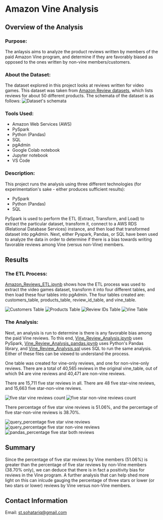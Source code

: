 # Amazon Vine Analysis
## Overview of the Analysis
### Purpose:
The anlaysis aims to analyze the product reviews written by members of the paid Amazon Vine program, and determine if they are favorably biased as opposed to the ones written by non-vine members/customers.

### About the Dataset:
The dataset explored in this project looks at reviews written for video games.
This dataset was taken from [Amazon Review datasets](https://s3.amazonaws.com/amazon-reviews-pds/tsv/index.txt), which lists reviews for about 50 different products.
The schemata of the dataset is as follows:
![Dataset's schemata](https://github.com/SohaT7/Amazon_Vine_Analysis/blob/main/Images/schemata.png)

### Tools Used:
 - Amazon Web Services (AWS)
 - PySpark
 - Python (Pandas)
 - SQL
 - pgAdmin
 - Google Colab notebook
 - Jupyter notebook
 - VS Code

### Description:
This project runs the analysis using three different technologies (for experimentation's sake - either produces sufficient results):
 - PySpark
 - Python (Pandas)
 - SQL

PySpark is used to perform the ETL (Extract, Transform, and Load) to extract the particular dataset, transform it, connect to a AWS RDS (Relational Database Services) instance, and then load that transformed dataset into pgAdmin. 
Next, either Pyspark, Pandas, or SQL have been used to analyze the data in order to determine if there is a bias towards writing favorable reviews among Vine (versus non-Vine) members.

## Results
### The ETL Process:
[Amazon_Reviews_ETL.ipynb](https://github.com/SohaT7/Amazon_Vine_Analysis/blob/main/Amazon_Reviews_ETL.ipynb) shows how the ETL process was used to extract the video games dataset, transform it into four different tables, and then load these four tables into pgAdmin.
The four tables created are: customers_table, products_table, review_id_table, and vine_table.

![Customers Table](https://github.com/SohaT7/Amazon_Vine_Analysis/blob/main/Images/t_customers.png)
![Products Table](https://github.com/SohaT7/Amazon_Vine_Analysis/blob/main/Images/t_products.png)
![Review IDs Table](https://github.com/SohaT7/Amazon_Vine_Analysis/blob/main/Images/t_review_ids.png)
![Vine Table](https://github.com/SohaT7/Amazon_Vine_Analysis/blob/main/Images/t_vine.png)

### The Analysis:
Next, an analysis is run to determine is there is any favorable bias among the paid Vine reviews. To this end, [Vine_Review_Analysis.ipynb](https://github.com/SohaT7/Amazon_Vine_Analysis/blob/main/Vine_Review_Analysis.ipynb) uses PySpark,
[Vine_Review_Analysis_pandas.ipynb](https://github.com/SohaT7/Amazon_Vine_Analysis/blob/main/Vine_Review_Analysis_pandas.ipynb) uses Python's Pandas library, and [Vine_Review_Analysis.sql](https://github.com/SohaT7/Amazon_Vine_Analysis/blob/main/Vine_Review_Analysis.sql) uses SQL to run the same analysis. Either of these files can be viewed to understand the process.

One table was created for vine-only reviews, and one for non-vine-only reviews. There are a total of 40,565 reviews in the original vine_table, out of which 94 are vine reviews and 40,471 are non-vine reviews.

There are 15,711 five star reviews in all. There are 48 five star-vine reviews, and 15,663 five star-non-vine reviews.

![five star vine reviews count](https://github.com/SohaT7/Amazon_Vine_Analysis/blob/main/Images/fivestar_vine_count.png)
![five star non-vine reviews count](https://github.com/SohaT7/Amazon_Vine_Analysis/blob/main/Images/fivestar_nonvine_count.png)

There percentage of five star vine reviews is 51.06%, and the percentage of five star-non-vine reviews is 38.70%.

![query_percentage five star vine reviews](https://github.com/SohaT7/Amazon_Vine_Analysis/blob/main/Images/per_fivestar_vine_sql.png)
![query_percentage five star non-vine reviews](https://github.com/SohaT7/Amazon_Vine_Analysis/blob/main/Images/per_fivestar_nonvine_sql.png)
![pandas_percentage five star both reviews](https://github.com/SohaT7/Amazon_Vine_Analysis/blob/main/Images/pandas_perfive.png)

## Summary
Since the percentage of five star reviews by Vine members (51.06%) is greater than the percentage of five star reviews by non-Vine members (38.70% only), we can deduce that there is in fact a positivity bias for reviews in the Vine program. A further analysis that can help shed more light on this can inlcude gauging the percentage of three stars or lower (or two stars or lower) reviews by Vine versus non-Vine members. 

## Contact Information
Email: st.sohatariq@gmail.com

